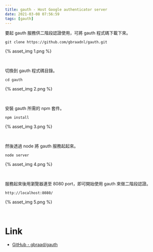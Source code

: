 ```yaml
---
title: gauth - Host Google authenticator server
date: 2021-03-08 07:56:59
tags: [gauth]
---
```


要起 gauth 服務供二階段認證使用，可將 gauth 程式碼下載下來。  

<!-- More -->

    git clone https://github.com/gbraadnl/gauth.git

{% asset_img 1.png %}

<br>


切換到 gauth 程式碼目錄。  

    cd gauth

{% asset_img 2.png %}

<br>


安裝 gauth 所需的 npm 套件。  

    npm install

{% asset_img 3.png %}

<br>


然後透過 node 將 gauth 服務起起來。  

    node server

{% asset_img 4.png %}

<br>


服務起來後用瀏覽器連至 8080 port，即可開始使用 gauth 來做二階段認證。  

    http://localhost:8080/

{% asset_img 5.png %}

<br>


Link
====
* [GitHub - gbraad/gauth](https://github.com/gbraad/gauth/)
